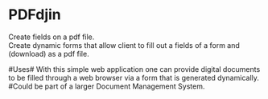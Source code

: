 # PDFdjin
Create fields on a pdf file.   
Create dynamic forms that allow client to fill out a fields of a form and (download) as a pdf file.

#Uses#
With this simple web application one can provide digital documents to be filled through a web browser via a form that is generated dynamically.  #Could be part of a larger Document Management System.
